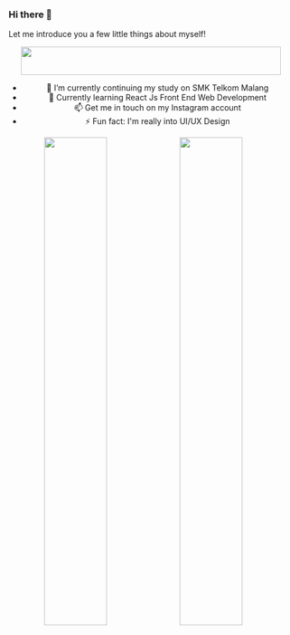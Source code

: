 ### Hi there 👋
Let me introduce you a few little things about myself!
<center>
  <img aligm="center" width="460" height="50" src="https://readme-typing-svg.herokuapp.com?color=E5289E&multiline=true&lines=UI%2FUX+Enthusiast">
<center>

<!-- **RayNanta/RayNanta** is a ✨ _special_ ✨ repository because its `README.md` (this file) appears on your GitHub profile.

Here are some ideas to get you started: -->

- :school_satchel: I’m currently continuing my study on SMK Telkom Malang
- 🌱 Currently learning React Js Front End Web Development
- 📫 Get me in touch on my Instagram account
- ⚡ Fun fact: I'm really into UI/UX Design


<img align="left" width=47% src="https://github-readme-stats.vercel.app/api?username=RayNanta&show_icons=true&theme=synthwave" />
<img align="left" width=47% src="http://github-readme-streak-stats.herokuapp.com?user=RayNanta&theme=synthwave&date_format=M%20j%5B%2C%20Y%5D" />



